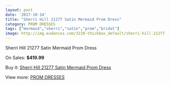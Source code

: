 ```yaml
---
layout: post
date: '2017-10-14'
title: "Sherri Hill 21277 Satin Mermaid Prom Dress"
category: PROM DRESSES
tags: ["mermaid","sherri","satin","prom","bridal"]
image: http://img.eudances.com/3220-thickbox_default/sherri-hill-21277-satin-mermaid-prom-dress.jpg
---
```

Sherri Hill 21277 Satin Mermaid Prom Dress

On Sales: **$419.99**
<a href="https://www.eudances.com/en/prom-dresses/1105-sherri-hill-21277-satin-mermaid-prom-dress.html"><amp-img layout="responsive" width="600" height="600" src="//img.eudances.com/3220-thickbox_default/sherri-hill-21277-satin-mermaid-prom-dress.jpg" alt="Sherri Hill 21277 Satin Mermaid Prom Dress 0" /></a>
<a href="https://www.eudances.com/en/prom-dresses/1105-sherri-hill-21277-satin-mermaid-prom-dress.html"><amp-img layout="responsive" width="600" height="600" src="//img.eudances.com/3223-thickbox_default/sherri-hill-21277-satin-mermaid-prom-dress.jpg" alt="Sherri Hill 21277 Satin Mermaid Prom Dress 1" /></a>
<a href="https://www.eudances.com/en/prom-dresses/1105-sherri-hill-21277-satin-mermaid-prom-dress.html"><amp-img layout="responsive" width="600" height="600" src="//img.eudances.com/3222-thickbox_default/sherri-hill-21277-satin-mermaid-prom-dress.jpg" alt="Sherri Hill 21277 Satin Mermaid Prom Dress 2" /></a>
<a href="https://www.eudances.com/en/prom-dresses/1105-sherri-hill-21277-satin-mermaid-prom-dress.html"><amp-img layout="responsive" width="600" height="600" src="//img.eudances.com/3221-thickbox_default/sherri-hill-21277-satin-mermaid-prom-dress.jpg" alt="Sherri Hill 21277 Satin Mermaid Prom Dress 3" /></a>

Buy it: [Sherri Hill 21277 Satin Mermaid Prom Dress](https://www.eudances.com/en/prom-dresses/1105-sherri-hill-21277-satin-mermaid-prom-dress.html "Sherri Hill 21277 Satin Mermaid Prom Dress")

View more: [PROM DRESSES](https://www.eudances.com/en/13-prom-dresses "PROM DRESSES")